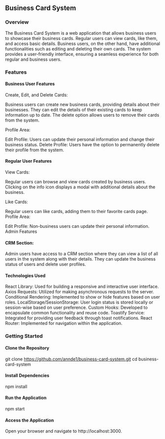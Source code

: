 

## Business Card System

### Overview

The Business Card System is a web application that allows business users to showcase their business cards. Regular users can view cards, like them, and access basic details. Business users, on the other hand, have additional functionalities such as editing and deleting their own cards. The system provides a user-friendly interface, ensuring a seamless experience for both regular and business users.

### Features

#### Business User Features

Create, Edit, and Delete Cards:

Business users can create new business cards, providing details about their businesses.
They can edit the details of their existing cards to keep information up to date.
The delete option allows users to remove their cards from the system.

Profile Area:

Edit Profile: Users can update their personal information and change their business status.
Delete Profile: Users have the option to permanently delete their profile from the system.

#### Regular User Features

View Cards:

Regular users can browse and view cards created by business users.
Clicking on the info icon displays a modal with additional details about the business.

Like Cards:

Regular users can like cards, adding them to their favorite cards page.
Profile Area:

Edit Profile: Non-business users can update their personal information.
Admin Features

#### CRM Section:

Admin users have access to a CRM section where they can view a list of all users in the system along with their details.
They can update the business status of users and delete user profiles.

#### Technologies Used

React Library: Used for building a responsive and interactive user interface.
Axios Requests: Utilized for making asynchronous requests to the server.
Conditional Rendering: Implemented to show or hide features based on user roles.
LocalStorage/SessionStorage: User login status is stored locally or session-wise based on user preference.
Custom Hooks: Developed to encapsulate common functionality and reuse code.
Toastify Service: Integrated for providing user feedback through toast notifications.
React Router: Implemented for navigation within the application.

### Getting Started

#### Clone the Repository

git clone https://github.com/annde1/business-card-system.git
cd business-card-system

#### Install Dependencies

npm install

#### Run the Application

npm start

#### Access the Application

Open your browser and navigate to http://localhost:3000.
